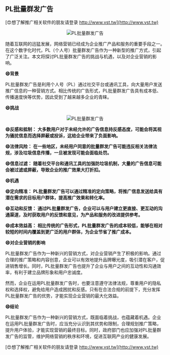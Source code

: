 ## **PL批量群发广告**

[😍想了解推广相关软件的朋友请登录 http://www.vst.tw](http://www.vst.tw)

 <center><img src="https://vst.tw/MP4/tuiguang/png/6.png" alt="PL批量群发广告"></center>

随着互联网的迅猛发展，网络营销已经成为企业推广产品和服务的重要手段之一。在这个数字化时代，PL（个人号）批量群发广告作为一种新型的推广方式，引起了广泛关注。本文将探讨PL批量群发广告的挑战与机遇，以及对企业营销的影响。

**😄背景**

PL批量群发广告是利用个人号（PL）通过社交平台或通讯工具，向大量用户发送推广信息的一种营销方式。相比传统的广告形式，PL批量群发广告具有成本低、传播速度快等优势，因此受到了越来越多企业的青睐。

**😄挑战**

 <center><img src="https://vst.tw/MP4/tuiguang/png/3.png" alt="PL批量群发广告"></center>

**😄反感和抵制： 大多数用户对于未经允许的广告信息持反感态度，可能会将其视为骚扰信息而选择屏蔽或投诉，这给企业带来了负面影响。**

**😄法律风险： 在一些地区，未经用户同意的批量群发广告可能违反相关法律法规，涉及垃圾信息传播，一旦被发现可能会面临处罚。**

**😄信息过滤： 随着社交平台和通讯工具的加强防垃圾机制，大量的广告信息可能会被过滤或屏蔽，导致企业的推广效果大打折扣。**

**😄机遇**

**😄定向精准： PL批量群发广告可以通过精准的定向策略，将推广信息发送给具有潜在需求的目标用户群体，提高推广效果和转化率。**

**😄互动和反馈： 通过PL批量群发广告，企业可以与用户建立更直接、更互动的沟通渠道，及时获取用户的反馈和意见，为产品和服务的改进提供参考。**

**😄成本效益高： 相比传统的广告形式，PL批量群发广告的成本较低，能够在相对较短的时间内覆盖到更广泛的用户群体，为企业节省了推广成本。**

**😄对企业营销的影响**

PL批量群发广告作为一种新兴的营销方式，对企业营销产生了积极的影响。通过合理的推广策略和内容创意，企业可以有效地提升品牌曝光度，吸引潜在客户，促进销售增长。同时，PL批量群发广告也提升了企业与用户之间的互动性和沟通效率，有利于建立品牌形象和用户忠诚度。

然而，企业在运用PL批量群发广告时，也要注意遵守法律法规，尊重用户的隐私权和选择权，避免给用户造成困扰和反感。只有在合法合规的前提下，充分发挥PL批量群发广告的优势，才能实现企业营销的最大化效益。

**😄结论**

PL批量群发广告作为一种新兴的营销方式，既面临着挑战，也蕴藏着机遇。企业在运用PL批量群发广告时，应当充分认识到其优势和限制，合理规划推广策略，提升用户体验，才能实现营销的最终目标。同时，政府部门也应加强对PL批量群发广告的监管，维护网络营销的秩序和环境，促进互联网产业的健康发展。

[😍想了解推广相关软件的朋友请登录 http://www.vst.tw](http://www.vst.tw)



